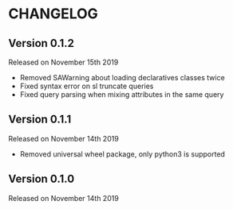 CHANGELOG
=========

Version 0.1.2
-------------

Released on November 15th 2019

- Removed SAWarning about loading declaratives classes twice
- Fixed syntax error on sl truncate queries
- Fixed query parsing when mixing attributes in the same query

Version 0.1.1
-------------

Released on November 14th 2019

-   Removed universal wheel package, only python3 is supported

Version 0.1.0
-------------

Released on November 14th 2019
